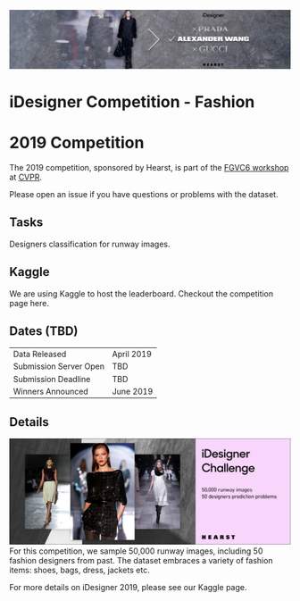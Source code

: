 ![banner](assets/idesigner_2.png)

# iDesigner Competition - Fashion

# 2019 Competition
The 2019 competition, sponsored by Hearst, is part of the [FGVC6 workshop](http://fgvc.org) at [CVPR](http://cvpr2019.thecvf.com/).

Please open an issue if you have questions or problems with the dataset.

## Tasks

Designers classification for runway images.

## Kaggle
We are using Kaggle to host the leaderboard. Checkout the competition page here.

## Dates (TBD)
|||
|----|---------------|
Data Released| April 2019|
Submission Server Open | TBD|
Submission Deadline|  TBD|
Winners Announced| June 2019|

## Details
![banner](assets/idesigner_1.png)
For this competition, we sample 50,000 runway images, including 50 fashion designers from past. The dataset embraces a variety of fashion items: shoes, bags, dress, jackets etc.

For more details on iDesigner 2019, please see our Kaggle page.

